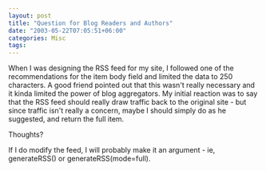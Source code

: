 ```yaml
---
layout: post
title: "Question for Blog Readers and Authors"
date: "2003-05-22T07:05:51+06:00"
categories: Misc 
tags: 
---
```


When I was designing the RSS feed for my site, I followed one of the recommendations for the item body field and limited the data to 250 characters. A good friend pointed out that this wasn't really necessary and it kinda limited the power of blog aggregators. My initial reaction was to say that the RSS feed should really draw traffic back to the original site - but since traffic isn't really a concern, maybe I should simply do as he suggested, and return the full item.

Thoughts? 

If I do modify the feed, I will probably make it an argument - ie, generateRSS() or generateRSS(mode=full).
